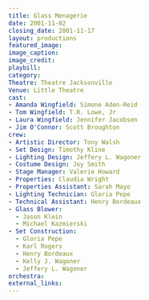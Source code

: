```yaml
---
title: Glass Menagerie
date: 2001-11-02
closing_date: 2001-11-17
layout: productions
featured_image:
image_caption:
image_credit:
playbill:
category:
Theatre: Theatre Jacksonville
Venue: Little Theatre
cast:
- Amanda Wingfield: Simone Aden-Reid
- Tom Wingfield: T.R. Lowe, Jr
- Laura Wingfield: Jennifer Jacobsen
- Jim O'Connor: Scott Broughton
crew:
- Artistic Director: Tony Walsh
- Set Design: Timothy Kline
- Lighting Design: Jeffery L. Wagoner
- Costume Design: Joy Smith
- Stage Manager: Valerie Howard
- Properties: Claudia Wright
- Properties Assistant: Sarah Mayo
- Lighting Technician: Gloria Pepe
- Technical Assistant: Henry Bordeaux
- Glass Blower:
  - Jason Klein
  - Michael Kazmierski
- Set Construction:
  - Gloria Pepe
  - Karl Rogers
  - Henry Bordeaux
  - Kelly J. Wagoner
  - Jeffery L. Wagoner
orchestra:
external_links:
---
```

